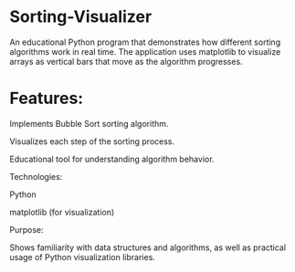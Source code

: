 # Sorting-Visualizer
An educational Python program that demonstrates how different sorting algorithms work in real time. The application uses matplotlib to visualize arrays as vertical bars that move as the algorithm progresses.

# Features:

Implements Bubble Sort sorting algorithm.

Visualizes each step of the sorting process.

Educational tool for understanding algorithm behavior.

Technologies:

Python

matplotlib (for visualization)

Purpose:

Shows familiarity with data structures and algorithms, as well as practical usage of Python visualization libraries.

